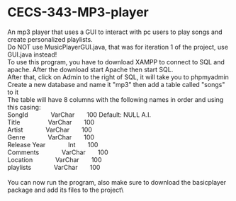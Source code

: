 # CECS-343-MP3-player
An mp3 player that uses a GUI to interact with pc users to play songs and create personalized playlists.\
Do NOT use MusicPlayerGUI.java, that was for iteration 1 of the project, use GUI.java instead!\
To use this program, you have to download XAMPP to connect to SQL and apache. After the download start Apache then start SQL.\
After that, click on Admin to the right of SQL, it will take you to phpmyadmin\
Create a new database and name it "mp3" then add a table called "songs" to it\
The table will have 8 columns with the following names in order and using this casing:\
SongId        &nbsp;&nbsp;&nbsp;&nbsp;&nbsp;&nbsp;&nbsp;&nbsp;&nbsp;&nbsp;&nbsp;&nbsp;VarChar&nbsp;&nbsp;&nbsp;&nbsp;&nbsp;&nbsp;       100         Default: NULL     A.I.\
Title         &nbsp;&nbsp;&nbsp;&nbsp;&nbsp;&nbsp;&nbsp;&nbsp;&nbsp;&nbsp;&nbsp;&nbsp;&nbsp;&nbsp;&nbsp;VarChar&nbsp;&nbsp;&nbsp;&nbsp;&nbsp;&nbsp;       100\
Artist        &nbsp;&nbsp;&nbsp;&nbsp;&nbsp;&nbsp;&nbsp;&nbsp;&nbsp;&nbsp;&nbsp;&nbsp;VarChar&nbsp;&nbsp;&nbsp;&nbsp;&nbsp;&nbsp;       100\
Genre         &nbsp;&nbsp;&nbsp;&nbsp;&nbsp;&nbsp;&nbsp;&nbsp;&nbsp;&nbsp;&nbsp;&nbsp;VarChar&nbsp;&nbsp;&nbsp;&nbsp;&nbsp;&nbsp;       100\
Release Year  &nbsp;&nbsp;&nbsp;&nbsp;&nbsp;&nbsp;&nbsp;&nbsp;&nbsp;&nbsp;&nbsp;&nbsp;Int&nbsp;&nbsp;&nbsp;&nbsp;&nbsp;&nbsp;           100\
Comments      &nbsp;&nbsp;&nbsp;&nbsp;&nbsp;&nbsp;&nbsp;&nbsp;&nbsp;&nbsp;&nbsp;&nbsp;VarChar&nbsp;&nbsp;&nbsp;&nbsp;&nbsp;&nbsp;       100\
Location      &nbsp;&nbsp;&nbsp;&nbsp;&nbsp;&nbsp;&nbsp;&nbsp;&nbsp;&nbsp;&nbsp;&nbsp;VarChar&nbsp;&nbsp;&nbsp;&nbsp;&nbsp;&nbsp;       100\
playlists     &nbsp;&nbsp;&nbsp;&nbsp;&nbsp;&nbsp;&nbsp;&nbsp;&nbsp;&nbsp;&nbsp;&nbsp;VarChar&nbsp;&nbsp;&nbsp;&nbsp;&nbsp;&nbsp;       100\
\
You can now run the program, also make sure to download the basicplayer package and add its files to the project\
